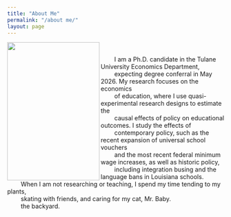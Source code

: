 ```yaml
---
title: "About Me"
permalink: "/about me/"
layout: page
---
```


<img width="214" height="320" align="left" alt="" src="https://github.com/user-attachments/assets/2807f22c-da19-40e1-973d-6cc66523914a" />

<br>

&nbsp; &nbsp; &nbsp; &nbsp; I am a Ph.D. candidate in the Tulane University Economics Department, \
&nbsp; &nbsp; &nbsp; &nbsp; expecting degree conferral in May 2026. My research focuses on the economics \
&nbsp; &nbsp; &nbsp; &nbsp; of education, where I use quasi-experimental research designs to estimate the \
&nbsp; &nbsp; &nbsp; &nbsp; causal effects of policy on educational outcomes. I study the effects of \
&nbsp; &nbsp; &nbsp; &nbsp; contemporary policy, such as the recent expansion of universal school vouchers \
&nbsp; &nbsp; &nbsp; &nbsp; and the most recent federal minimum wage increases, as well as historic policy, \
&nbsp; &nbsp; &nbsp; &nbsp; including integration busing and the language bans in Louisiana schools. \
&nbsp; &nbsp; &nbsp; &nbsp; When I am not researching or teaching, I spend my time tending to my plants, \
&nbsp; &nbsp; &nbsp; &nbsp; skating with friends, and caring for my cat, Mr. Baby. \
&nbsp; &nbsp; &nbsp; &nbsp; the backyard. 

